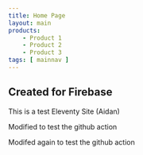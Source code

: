 ```yaml
---
title: Home Page
layout: main
products:
    - Product 1
    - Product 2
    - Product 3
tags: [ mainnav ]
---
```

## Created for Firebase

This is a test Eleventy Site (Aidan)

Modified to test the github action

Modifed again to test the github action


